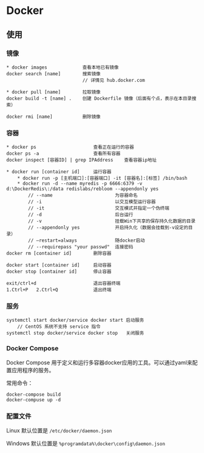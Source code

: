 # Docker

## 使用

### 镜像

```
* docker images             查看本地已有镜像
docker search [name]        搜索镜像
                            // 详情见 hub.docker.com

* docker pull [name]        拉取镜像
docker build -t [name] .    创建 Dockerfile 镜像（后面有个点，表示在本目录搜索）

docker rmi [name]           删除镜像
```

### 容器

```
* docker ps                     查看正在运行的容器
docker ps -a                    查看所有容器
docker inspect [容器ID] | grep IPAddress    查看容器ip地址

* docker run [container id]     运行容器
    * docker run -p [主机端口]:[容器端口] -it [容器名]:[标签] /bin/bash
    * docker run -d --name myredis -p 6666:6379 -v d:\DockerRedis\:/data redislabs/rebloom --appendonly yes
        // --name                       为容器命名
        // -i                           以交互模型运行容器
        // -it                          交互模式并指定一个伪终端
        // -d                           后台运行
        // -v                           挂载Win下共享的保存持久化数据的目录
        // --appendonly yes             开启持久化（数据会挂载到-v设定的目录）
        // –restart=always              随docker启动
        // --requirepass "your passwd"  连接密码
docker rm [container id]        删除容器

docker start [container id]     启动容器
docker stop [container id]      停止容器

exit/ctrl+d                     退出容器终端
1.Ctrl+P   2.Ctrl+Q             退出终端
```

### 服务

```
systemctl start docker/service docker start 启动服务
    // CentOS 系统不支持 service 指令
systemctl stop docker/service docker stop   关闭服务
```

### Docker Compose

Docker Compose 用于定义和运行多容器docker应用的工具。可以通过yaml来配置应用程序的服务。

常用命令：

```
docker-compose build
docker-compuse up -d
```

### 配置文件

Linux 默认位置是 `/etc/docker/daemon.json`

Windows 默认位置是 `%programdata%\docker\config\daemon.json`